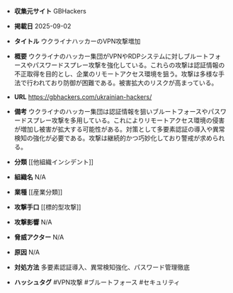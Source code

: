 - **収集元サイト**
GBHackers

- **掲載日**
2025-09-02

- **タイトル**
ウクライナハッカーのVPN攻撃増加

- **概要**
ウクライナのハッカー集団がVPNやRDPシステムに対しブルートフォースやパスワードスプレー攻撃を強化している。これらの攻撃は認証情報の不正取得を目的とし、企業のリモートアクセス環境を狙う。攻撃は多様な手法で行われており防御が困難である。被害拡大のリスクが高まっている。

- **URL**
https://gbhackers.com/ukrainian-hackers/

- **備考**
ウクライナのハッカー集団は認証情報を狙いブルートフォースやパスワードスプレー攻撃を多用している。これによりリモートアクセス環境の侵害が増加し被害が拡大する可能性がある。対策として多要素認証の導入や異常検知の強化が必要である。攻撃は継続的かつ巧妙化しており警戒が求められる。

- **分類**
[[他組織インシデント]]

- **組織名**
N/A

- **業種**
[[産業分類]]

- **攻撃手口**
[[標的型攻撃]]

- **攻撃影響**
N/A

- **脅威アクター**
N/A

- **原因**
N/A

- **対処方法**
多要素認証導入、異常検知強化、パスワード管理徹底

- **ハッシュタグ**
#VPN攻撃 #ブルートフォース #セキュリティ

